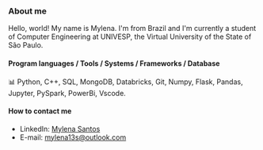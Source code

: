 ### About me

Hello, world! My name is Mylena. I'm from Brazil and I'm currently a student of Computer Engineering at UNIVESP, the Virtual University of the State of São Paulo. 

#### Program languages / Tools / Systems / Frameworks / Database 
📊 Python, C++, SQL, MongoDB, Databricks, Git, Numpy, Flask, Pandas, Jupyter, PySpark, PowerBi, Vscode.

#### How to contact me
* LinkedIn: [Mylena Santos](https://www.linkedin.com/in/mylena13s/)
* E-mail: mylena13s@outlook.com
  
